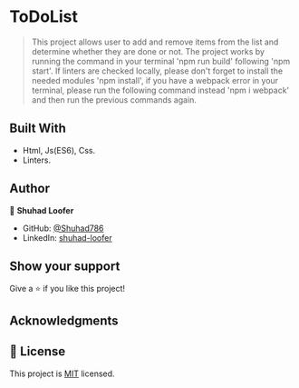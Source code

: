 # ToDoList

> This project allows user to add and remove items from the list and determine whether they are done or not. 
> The project works by running the command in your terminal 'npm run build' following 'npm start'. If linters are checked locally, please don't forget to install the needed modules 'npm install', if you have a webpack error in your terminal, please run the following command instead 'npm i webpack' and then run the previous commands again.

## Built With

- Html, Js(ES6), Css.
- Linters.

## Author

👤 **Shuhad Loofer**

- GitHub: [@Shuhad786](https://github.com/Shuhad786)
- LinkedIn: [shuhad-loofer](www.linkedin.com/in/shuhad-loofer)

## Show your support

Give a ⭐️ if you like this project!

## Acknowledgments


## 📝 License

This project is [MIT](./LICENSE) licensed.
